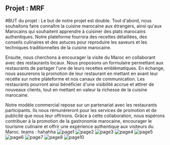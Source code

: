 ## Projet : MRF
#BUT du projet :
Le but de notre projet est double. Tout d'abord, nous souhaitons faire connaître la cuisine marocaine aux étrangers, ainsi qu'aux Marocains qui souhaitent apprendre à cuisiner des plats marocains authentiques. Notre plateforme fournira des recettes détaillées, des conseils culinaires et des astuces pour reproduire les saveurs et les techniques traditionnelles de la cuisine marocaine.

Ensuite, nous cherchons à encourager la visite du Maroc en collaborant avec des restaurants locaux. Nous proposons un formulaire permettant aux restaurants de partager l'une de leurs recettes emblématiques. En échange, nous assurerons la promotion de leur restaurant en mettant en avant leur recette sur notre plateforme et nos canaux de communication. Les restaurants pourront ainsi bénéficier d'une visibilité accrue et attirer de nouveaux clients, tout en mettant en valeur la richesse de la cuisine marocaine.

Notre modèle commercial repose sur un partenariat avec les restaurants participants. Ils nous rémunéreront pour les services de promotion et de publicité que nous leur offrirons. Grâce à cette collaboration, nous espérons contribuer à la promotion de la gastronomie marocaine, encourager le tourisme culinaire et offrir une expérience authentique aux visiteurs du Maroc.
teams : hahahha
![page1](https://github.com/Dohaaniba/projet_devv_web/assets/132018368/e5d22a1b-0975-44d5-a651-0dba5ab815f0)
![page2](https://github.com/Dohaaniba/projet_devv_web/assets/132018368/a85a5d55-e14d-4b9b-9113-ac8296f55c55)
![page3](https://github.com/Dohaaniba/projet_devv_web/assets/132018368/21397160-d01b-475e-bfc4-85fbb09356de)
![page4](https://github.com/Dohaaniba/projet_devv_web/assets/132018368/289574bc-5dd6-4c63-b379-f079e95a1e3c)
![page5](https://github.com/Dohaaniba/projet_devv_web/assets/132018368/d4716421-585a-4948-973d-2db228988a2d)
![page6](https://github.com/Dohaaniba/projet_devv_web/assets/132018368/16fd63f5-f501-4523-9b32-754c5ec18c35)
![page7](https://github.com/Dohaaniba/projet_devv_web/assets/132018368/dce28127-1e8e-4161-a43d-6674786ba62a)
![page8](https://github.com/Dohaaniba/projet_devv_web/assets/132018368/1458001a-5b7c-46a9-bb63-b139186bfb1b)
![page10](https://github.com/Dohaaniba/projet_MRF/assets/132018368/6ed82e9c-9d79-4338-bab0-abefa4ca1ea3)


